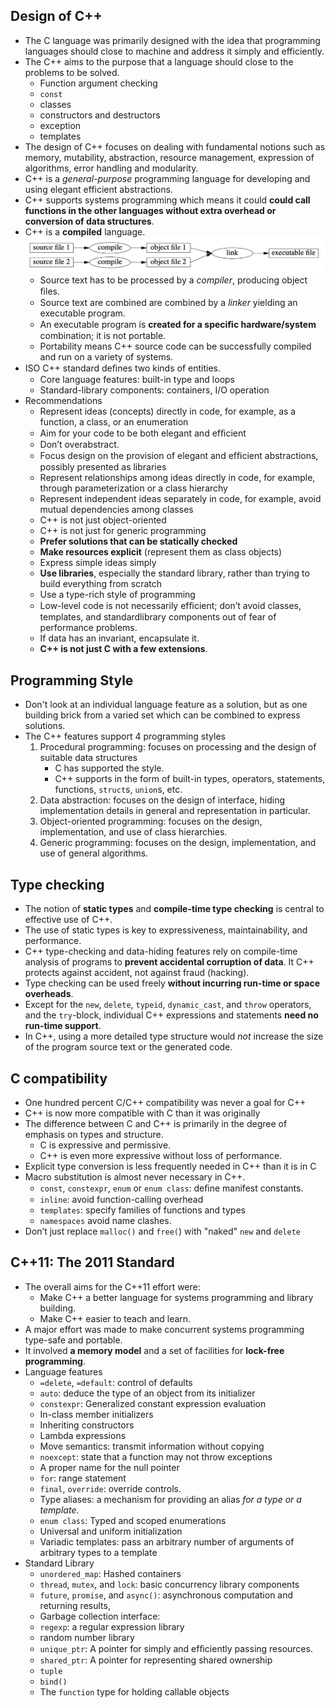 ## Design of C++
- The C language was primarily designed with the idea that programming languages should close to machine and address it simply and efficiently.
- The C++ aims to the purpose that a language should close to the problems to be solved.
  - Function argument checking
  - `const`
  - classes
  - constructors and destructors
  - exception
  - templates
- The design of C++ focuses on dealing with fundamental notions such as memory, mutability, abstraction, resource management, expression of algorithms, error handling and modularity.
- C++ is a *general-purpose* programming language for developing and using elegant efficient abstractions.
- C++ supports systems programming which means it could **could call functions in the other languages without extra overhead or conversion of data structures**.
- C++ is a **compiled** language.
  ![Compilation](images/Compilation.png)
  - Source text has to be processed by a *compiler*, producing object ﬁles.
  - Source text are combined are combined by a *linker* yielding an executable program.
  - An executable program is **created for a speciﬁc hardware/system** combination; it is not portable.
  - Portability means C++ source code can be successfully compiled and run on a variety of systems.
- ISO C++ standard deﬁnes two kinds of entities.
  - Core language features: built-in type and loops
  - Standard-library components: containers, I/O operation
- Recommendations
  - Represent ideas (concepts) directly in code, for example, as a function, a class, or an enumeration
  - Aim for your code to be both elegant and efﬁcient
  - Don’t overabstract.
  - Focus design on the provision of elegant and efﬁcient abstractions, possibly presented as libraries
  - Represent relationships among ideas directly in code, for example, through parameterization or a class hierarchy
  - Represent independent ideas separately in code, for example, avoid mutual dependencies among classes
  - C++ is not just object-oriented
  - C++ is not just for generic programming
  - **Prefer solutions that can be statically checked**
  - **Make resources explicit** (represent them as class objects)
  - Express simple ideas simply
  - **Use libraries**, especially the standard library, rather than trying to build everything from scratch
  - Use a type-rich style of programming
  - Low-level code is not necessarily efﬁcient; don’t avoid classes, templates, and standardlibrary components out of fear of performance problems.
  - If data has an invariant, encapsulate it.
  - **C++ is not just C with a few extensions**.

## Programming Style
- Don't look at an individual language feature as a solution, but as one building brick from a varied set which can be combined to express solutions.
- The C++ features support 4 programming styles
  1. Procedural programming: focuses on processing and the design of suitable data structures
      - C has supported the style.
      - C++ supports in the form of built-in types, operators, statements, functions, `struct`s, `union`s, etc.
  2. Data abstraction: focuses on the design of interface, hiding implementation details in general and representation in particular.
  3. Object-oriented programming: focuses on the design, implementation, and use of class hierarchies.
  4. Generic programming: focuses on the design, implementation, and use of general algorithms.
   
## Type checking
- The notion of **static types** and **compile-time type checking** is central to effective use of C++.
- The use of static types is key to expressiveness, maintainability, and performance.
- C++ type-checking and data-hiding features rely on compile-time analysis of programs to **prevent accidental corruption of data**. It C++ protects against accident, not against fraud (hacking).
- Type checking can be used freely **without incurring run-time or space overheads**.
- Except for the `new`, `delete`, `typeid`, `dynamic_cast`, and `throw` operators, and the `try`-block, individual C++ expressions and statements **need no run-time support**.
- In C++, using a more detailed type structure would *not* increase the size of the program source text or the generated code.
  
## C compatibility
- One hundred percent C/C++ compatibility was never a goal for C++
- C++ is now more compatible with C than it was originally
- The difference between C and C++ is primarily in the degree of emphasis on types and structure. 
  - C is expressive and permissive.
  - C++ is even more expressive without loss of performance.
- Explicit type conversion is less frequently needed in C++ than it is in C
- Macro substitution is almost never necessary in C++.
  - `const`, `constexpr`, `enum` or `enum class`: deﬁne manifest constants.
  - `inline`: avoid function-calling overhead
  - `templates`: specify families of functions and types
  - `namespaces` avoid name clashes.
- Don’t just replace `malloc()` and `free(`) with "naked" `new` and `delete`

## C++11: The 2011 Standard
- The overall aims for the C++11 effort were:
  - Make C++ a better language for systems programming and library building.
  - Make C++ easier to teach and learn.
- A major effort was made to make concurrent systems programming type-safe and portable.
- It involved **a memory model** and a set of facilities for **lock-free programming**.
- Language features
  - `=delete`, `=default`: control of defaults
  - `auto`: deduce the type of an object from its initializer
  - `constexpr`: Generalized constant expression evaluation
  - In-class member initializers
  - Inheriting constructors
  - Lambda expressions
  - Move semantics: transmit information without copying
  - `noexcept`: state that a function may not throw exceptions
  - A proper name for the null pointer
  - `for`: range statement
  - `final`, `override`: override controls.
  - Type aliases: a mechanism for providing an alias *for a type or a template*.
  - `enum class`: Typed and scoped enumerations
  - Universal and uniform initialization
  - Variadic templates: pass an arbitrary number of arguments of arbitrary types to a template
- Standard Library
  - `unordered_map`: Hashed containers
  - `thread`, `mutex`, and `lock`: basic concurrency library components
  - `future`, `promise`, and `async()`: asynchronous computation and returning results,
  - Garbage collection interface:
  - `regexp`: a regular expression library
  - random number library
  - `unique_ptr`: A pointer for simply and efﬁciently passing resources.
  - `shared_ptr`: A pointer for representing shared ownership
  - `tuple`
  - `bind()`
  - The `function` type for holding callable objects